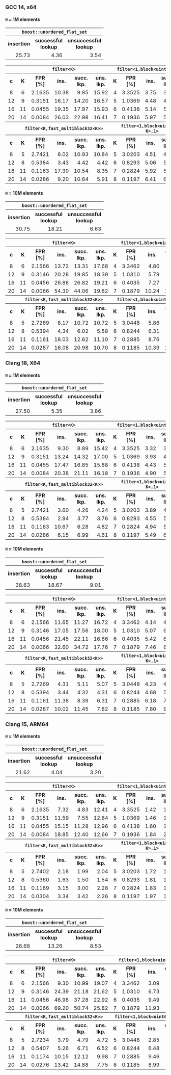 ### GCC 14, x64
<!--gcc-x64/comparison_table.cpp.txt-->
#### `N` = 1M elements
<table>
  <tr><th colspan="3"><code>boost::unordered_flat_set</code></tr>
  <tr>
    <th>insertion</th>
    <th>successful<br/>lookup</th>
    <th>unsuccessful<br/>lookup</th>
  </tr>
  <tr>
    <td align="right">25.73</td>
    <td align="right">4.36</td>
    <td align="right">3.54</td>
  </tr>
</table>
<table>
  <tr>
    <th></th>
    <th colspan="5"><code>filter&lt;K></code></th>
    <th colspan="5"><code>filter&lt;1,block&lt;uint64_t,K>></code></th>
    <th colspan="5"><code>filter&lt;1,multiblock&lt;uint64_t,K>></code></th>
  </tr>
  <tr>
    <th>c</th>
    <th>K</th>
    <th>FPR<br/>[%]</th>
    <th>ins.</th>
    <th>succ.<br/>lkp.</th>
    <th>uns.<br/>lkp.</th>
    <th>K</th>
    <th>FPR<br/>[%]</th>
    <th>ins.</th>
    <th>succ.<br/>lkp.</th>
    <th>uns.<br/>lkp.</th>
    <th>K</th>
    <th>FPR<br/>[%]</th>
    <th>ins.</th>
    <th>succ.<br/>lkp.</th>
    <th>uns.<br/>lkp.</th>
  </tr>
  <tr>
    <td align="center">8</td>
    <td align="center">6</td>
    <td align="right">2.1635</td>
    <td align="right">10.38</td>
    <td align="right">9.85</td>
    <td align="right">15.92</td>
    <td align="center">4</td>
    <td align="right">3.3525</td>
    <td align="right">3.75</td>
    <td align="right">3.91</td>
    <td align="right">4.01</td>
    <td align="center">5</td>
    <td align="right">2.4274</td>
    <td align="right">5.63</td>
    <td align="right">5.04</td>
    <td align="right">5.06</td>
  </tr>
  <tr>
    <td align="center">12</td>
    <td align="center">9</td>
    <td align="right">0.3151</td>
    <td align="right">16.17</td>
    <td align="right">14.20</td>
    <td align="right">16.57</td>
    <td align="center">5</td>
    <td align="right">1.0369</td>
    <td align="right">4.48</td>
    <td align="right">4.50</td>
    <td align="right">4.51</td>
    <td align="center">8</td>
    <td align="right">0.4244</td>
    <td align="right">6.57</td>
    <td align="right">7.72</td>
    <td align="right">7.73</td>
  </tr>
  <tr>
    <td align="center">16</td>
    <td align="center">11</td>
    <td align="right">0.0455</td>
    <td align="right">19.35</td>
    <td align="right">17.97</td>
    <td align="right">15.93</td>
    <td align="center">6</td>
    <td align="right">0.4138</td>
    <td align="right">5.14</td>
    <td align="right">5.06</td>
    <td align="right">5.18</td>
    <td align="center">11</td>
    <td align="right">0.0782</td>
    <td align="right">9.66</td>
    <td align="right">12.48</td>
    <td align="right">12.46</td>
  </tr>
  <tr>
    <td align="center">20</td>
    <td align="center">14</td>
    <td align="right">0.0084</td>
    <td align="right">26.03</td>
    <td align="right">22.98</td>
    <td align="right">16.41</td>
    <td align="center">7</td>
    <td align="right">0.1936</td>
    <td align="right">5.97</td>
    <td align="right">5.84</td>
    <td align="right">5.73</td>
    <td align="center">14</td>
    <td align="right">0.0163</td>
    <td align="right">11.75</td>
    <td align="right">14.93</td>
    <td align="right">14.95</td>
  </tr>
  <tr>
    <th></th>
    <th colspan="5"><code>filter&lt;K,fast_multiblock32&ltK>></code></th>
    <th colspan="5"><code>filter&lt;1,block&lt;uint64_t, K>,1></code></th>
    <th colspan="5"><code>filter&lt;1,multiblock&lt;uint64_t,K>,1></code></th>
  </tr>
  <tr>
    <th>c</th>
    <th>K</th>
    <th>FPR<br/>[%]</th>
    <th>ins.</th>
    <th>succ.<br/>lkp.</th>
    <th>uns.<br/>lkp.</th>
    <th>K</th>
    <th>FPR<br/>[%]</th>
    <th>ins.</th>
    <th>succ.<br/>lkp.</th>
    <th>uns.<br/>lkp.</th>
    <th>K</th>
    <th>FPR<br/>[%]</th>
    <th>ins.</th>
    <th>succ.<br/>lkp.</th>
    <th>uns.<br/>lkp.</th>
  </tr>
  <tr>
    <td align="center">8</td>
    <td align="center">5</td>
    <td align="right">2.7421</td>
    <td align="right">8.02</td>
    <td align="right">10.93</td>
    <td align="right">10.84</td>
    <td align="center">5</td>
    <td align="right">3.0203</td>
    <td align="right">4.51</td>
    <td align="right">4.70</td>
    <td align="right">4.69</td>
    <td align="center">5</td>
    <td align="right">2.3232</td>
    <td align="right">5.73</td>
    <td align="right">5.38</td>
    <td align="right">5.39</td>
  </tr>
  <tr>
    <td align="center">12</td>
    <td align="center">8</td>
    <td align="right">0.5384</td>
    <td align="right">3.43</td>
    <td align="right">4.42</td>
    <td align="right">4.42</td>
    <td align="center">6</td>
    <td align="right">0.8293</td>
    <td align="right">5.06</td>
    <td align="right">5.18</td>
    <td align="right">5.11</td>
    <td align="center">8</td>
    <td align="right">0.3758</td>
    <td align="right">12.23</td>
    <td align="right">8.52</td>
    <td align="right">8.51</td>
  </tr>
  <tr>
    <td align="center">16</td>
    <td align="center">11</td>
    <td align="right">0.1163</td>
    <td align="right">17.30</td>
    <td align="right">10.54</td>
    <td align="right">8.35</td>
    <td align="center">7</td>
    <td align="right">0.2824</td>
    <td align="right">5.92</td>
    <td align="right">5.93</td>
    <td align="right">5.93</td>
    <td align="center">11</td>
    <td align="right">0.0581</td>
    <td align="right">10.76</td>
    <td align="right">11.23</td>
    <td align="right">11.23</td>
  </tr>
  <tr>
    <td align="center">20</td>
    <td align="center">14</td>
    <td align="right">0.0286</td>
    <td align="right">9.20</td>
    <td align="right">10.64</td>
    <td align="right">5.91</td>
    <td align="center">8</td>
    <td align="right">0.1197</td>
    <td align="right">6.41</td>
    <td align="right">6.37</td>
    <td align="right">6.38</td>
    <td align="center">14</td>
    <td align="right">0.0131</td>
    <td align="right">12.97</td>
    <td align="right">14.18</td>
    <td align="right">14.15</td>
  </tr>
</table>

#### `N` = 10M elements
<table>
  <tr><th colspan="3"><code>boost::unordered_flat_set</code></tr>
  <tr>
    <th>insertion</th>
    <th>successful<br/>lookup</th>
    <th>unsuccessful<br/>lookup</th>
  </tr>
  <tr>
    <td align="right">30.75</td>
    <td align="right">18.21</td>
    <td align="right">6.63</td>
  </tr>
</table>
<table>
  <tr>
    <th></th>
    <th colspan="5"><code>filter&lt;K></code></th>
    <th colspan="5"><code>filter&lt;1,block&lt;uint64_t,K>></code></th>
    <th colspan="5"><code>filter&lt;1,multiblock&lt;uint64_t,K>></code></th>
  </tr>
  <tr>
    <th>c</th>
    <th>K</th>
    <th>FPR<br/>[%]</th>
    <th>ins.</th>
    <th>succ.<br/>lkp.</th>
    <th>uns.<br/>lkp.</th>
    <th>K</th>
    <th>FPR<br/>[%]</th>
    <th>ins.</th>
    <th>succ.<br/>lkp.</th>
    <th>uns.<br/>lkp.</th>
    <th>K</th>
    <th>FPR<br/>[%]</th>
    <th>ins.</th>
    <th>succ.<br/>lkp.</th>
    <th>uns.<br/>lkp.</th>
  </tr>
  <tr>
    <td align="center">8</td>
    <td align="center">6</td>
    <td align="right">2.1566</td>
    <td align="right">13.72</td>
    <td align="right">13.31</td>
    <td align="right">17.68</td>
    <td align="center">4</td>
    <td align="right">3.3462</td>
    <td align="right">4.80</td>
    <td align="right">4.97</td>
    <td align="right">5.07</td>
    <td align="center">5</td>
    <td align="right">2.4515</td>
    <td align="right">7.15</td>
    <td align="right">6.89</td>
    <td align="right">6.94</td>
  </tr>
  <tr>
    <td align="center">12</td>
    <td align="center">9</td>
    <td align="right">0.3146</td>
    <td align="right">20.28</td>
    <td align="right">19.85</td>
    <td align="right">18.39</td>
    <td align="center">5</td>
    <td align="right">1.0310</td>
    <td align="right">5.79</td>
    <td align="right">6.66</td>
    <td align="right">5.81</td>
    <td align="center">8</td>
    <td align="right">0.4244</td>
    <td align="right">8.13</td>
    <td align="right">10.09</td>
    <td align="right">10.17</td>
  </tr>
  <tr>
    <td align="center">16</td>
    <td align="center">11</td>
    <td align="right">0.0456</td>
    <td align="right">26.88</td>
    <td align="right">26.82</td>
    <td align="right">19.21</td>
    <td align="center">6</td>
    <td align="right">0.4035</td>
    <td align="right">7.27</td>
    <td align="right">9.01</td>
    <td align="right">7.05</td>
    <td align="center">11</td>
    <td align="right">0.0776</td>
    <td align="right">12.52</td>
    <td align="right">17.23</td>
    <td align="right">18.14</td>
  </tr>
  <tr>
    <td align="center">20</td>
    <td align="center">14</td>
    <td align="right">0.0066</td>
    <td align="right">54.30</td>
    <td align="right">44.06</td>
    <td align="right">19.82</td>
    <td align="center">7</td>
    <td align="right">0.1879</td>
    <td align="right">10.24</td>
    <td align="right">10.84</td>
    <td align="right">10.59</td>
    <td align="center">14</td>
    <td align="right">0.0153</td>
    <td align="right">18.50</td>
    <td align="right">21.78</td>
    <td align="right">22.60</td>
  </tr>
  <tr>
    <th></th>
    <th colspan="5"><code>filter&lt;K,fast_multiblock32&ltK>></code></th>
    <th colspan="5"><code>filter&lt;1,block&lt;uint64_t, K>,1></code></th>
    <th colspan="5"><code>filter&lt;1,multiblock&lt;uint64_t,K>,1></code></th>
  </tr>
  <tr>
    <th>c</th>
    <th>K</th>
    <th>FPR<br/>[%]</th>
    <th>ins.</th>
    <th>succ.<br/>lkp.</th>
    <th>uns.<br/>lkp.</th>
    <th>K</th>
    <th>FPR<br/>[%]</th>
    <th>ins.</th>
    <th>succ.<br/>lkp.</th>
    <th>uns.<br/>lkp.</th>
    <th>K</th>
    <th>FPR<br/>[%]</th>
    <th>ins.</th>
    <th>succ.<br/>lkp.</th>
    <th>uns.<br/>lkp.</th>
  </tr>
  <tr>
    <td align="center">8</td>
    <td align="center">5</td>
    <td align="right">2.7269</td>
    <td align="right">8.17</td>
    <td align="right">10.72</td>
    <td align="right">10.72</td>
    <td align="center">5</td>
    <td align="right">3.0448</td>
    <td align="right">5.86</td>
    <td align="right">5.98</td>
    <td align="right">5.98</td>
    <td align="center">5</td>
    <td align="right">2.3208</td>
    <td align="right">7.62</td>
    <td align="right">6.75</td>
    <td align="right">6.71</td>
  </tr>
  <tr>
    <td align="center">12</td>
    <td align="center">8</td>
    <td align="right">0.5394</td>
    <td align="right">4.34</td>
    <td align="right">6.02</td>
    <td align="right">5.58</td>
    <td align="center">6</td>
    <td align="right">0.8244</td>
    <td align="right">6.31</td>
    <td align="right">6.22</td>
    <td align="right">6.25</td>
    <td align="center">8</td>
    <td align="right">0.3758</td>
    <td align="right">12.68</td>
    <td align="right">13.81</td>
    <td align="right">9.67</td>
  </tr>
  <tr>
    <td align="center">16</td>
    <td align="center">11</td>
    <td align="right">0.1161</td>
    <td align="right">18.03</td>
    <td align="right">12.62</td>
    <td align="right">11.10</td>
    <td align="center">7</td>
    <td align="right">0.2885</td>
    <td align="right">8.76</td>
    <td align="right">7.72</td>
    <td align="right">7.84</td>
    <td align="center">11</td>
    <td align="right">0.0641</td>
    <td align="right">12.59</td>
    <td align="right">13.11</td>
    <td align="right">13.32</td>
  </tr>
  <tr>
    <td align="center">20</td>
    <td align="center">14</td>
    <td align="right">0.0287</td>
    <td align="right">16.08</td>
    <td align="right">20.98</td>
    <td align="right">10.70</td>
    <td align="center">8</td>
    <td align="right">0.1185</td>
    <td align="right">10.39</td>
    <td align="right">10.13</td>
    <td align="right">10.74</td>
    <td align="center">14</td>
    <td align="right">0.0120</td>
    <td align="right">18.48</td>
    <td align="right">26.17</td>
    <td align="right">22.05</td>
  </tr>
</table>

<!--gcc-x64/comparison_table.cpp.txt-->

### Clang 18, X64
<!--clang-x64/comparison_table.cpp.txt-->
#### `N` = 1M elements
<table>
  <tr><th colspan="3"><code>boost::unordered_flat_set</code></tr>
  <tr>
    <th>insertion</th>
    <th>successful<br/>lookup</th>
    <th>unsuccessful<br/>lookup</th>
  </tr>
  <tr>
    <td align="right">27.50</td>
    <td align="right">5.35</td>
    <td align="right">3.86</td>
  </tr>
</table>
<table>
  <tr>
    <th></th>
    <th colspan="5"><code>filter&lt;K></code></th>
    <th colspan="5"><code>filter&lt;1,block&lt;uint64_t,K>></code></th>
    <th colspan="5"><code>filter&lt;1,multiblock&lt;uint64_t,K>></code></th>
  </tr>
  <tr>
    <th>c</th>
    <th>K</th>
    <th>FPR<br/>[%]</th>
    <th>ins.</th>
    <th>succ.<br/>lkp.</th>
    <th>uns.<br/>lkp.</th>
    <th>K</th>
    <th>FPR<br/>[%]</th>
    <th>ins.</th>
    <th>succ.<br/>lkp.</th>
    <th>uns.<br/>lkp.</th>
    <th>K</th>
    <th>FPR<br/>[%]</th>
    <th>ins.</th>
    <th>succ.<br/>lkp.</th>
    <th>uns.<br/>lkp.</th>
  </tr>
  <tr>
    <td align="center">8</td>
    <td align="center">6</td>
    <td align="right">2.1635</td>
    <td align="right">9.30</td>
    <td align="right">8.89</td>
    <td align="right">15.42</td>
    <td align="center">4</td>
    <td align="right">3.3525</td>
    <td align="right">3.32</td>
    <td align="right">3.94</td>
    <td align="right">4.09</td>
    <td align="center">5</td>
    <td align="right">2.4274</td>
    <td align="right">5.84</td>
    <td align="right">6.03</td>
    <td align="right">6.26</td>
  </tr>
  <tr>
    <td align="center">12</td>
    <td align="center">9</td>
    <td align="right">0.3151</td>
    <td align="right">13.24</td>
    <td align="right">14.32</td>
    <td align="right">17.00</td>
    <td align="center">5</td>
    <td align="right">1.0369</td>
    <td align="right">3.93</td>
    <td align="right">4.57</td>
    <td align="right">4.59</td>
    <td align="center">8</td>
    <td align="right">0.4244</td>
    <td align="right">8.91</td>
    <td align="right">9.23</td>
    <td align="right">9.23</td>
  </tr>
  <tr>
    <td align="center">16</td>
    <td align="center">11</td>
    <td align="right">0.0455</td>
    <td align="right">17.47</td>
    <td align="right">16.85</td>
    <td align="right">15.88</td>
    <td align="center">6</td>
    <td align="right">0.4138</td>
    <td align="right">4.43</td>
    <td align="right">5.13</td>
    <td align="right">5.11</td>
    <td align="center">11</td>
    <td align="right">0.0782</td>
    <td align="right">10.68</td>
    <td align="right">13.46</td>
    <td align="right">13.45</td>
  </tr>
  <tr>
    <td align="center">20</td>
    <td align="center">14</td>
    <td align="right">0.0084</td>
    <td align="right">20.38</td>
    <td align="right">21.11</td>
    <td align="right">16.18</td>
    <td align="center">7</td>
    <td align="right">0.1936</td>
    <td align="right">4.90</td>
    <td align="right">5.78</td>
    <td align="right">5.93</td>
    <td align="center">14</td>
    <td align="right">0.0163</td>
    <td align="right">14.59</td>
    <td align="right">14.08</td>
    <td align="right">14.11</td>
  </tr>
  <tr>
    <th></th>
    <th colspan="5"><code>filter&lt;K,fast_multiblock32&ltK>></code></th>
    <th colspan="5"><code>filter&lt;1,block&lt;uint64_t, K>,1></code></th>
    <th colspan="5"><code>filter&lt;1,multiblock&lt;uint64_t,K>,1></code></th>
  </tr>
  <tr>
    <th>c</th>
    <th>K</th>
    <th>FPR<br/>[%]</th>
    <th>ins.</th>
    <th>succ.<br/>lkp.</th>
    <th>uns.<br/>lkp.</th>
    <th>K</th>
    <th>FPR<br/>[%]</th>
    <th>ins.</th>
    <th>succ.<br/>lkp.</th>
    <th>uns.<br/>lkp.</th>
    <th>K</th>
    <th>FPR<br/>[%]</th>
    <th>ins.</th>
    <th>succ.<br/>lkp.</th>
    <th>uns.<br/>lkp.</th>
  </tr>
  <tr>
    <td align="center">8</td>
    <td align="center">5</td>
    <td align="right">2.7421</td>
    <td align="right">3.60</td>
    <td align="right">4.26</td>
    <td align="right">4.24</td>
    <td align="center">5</td>
    <td align="right">3.0203</td>
    <td align="right">3.89</td>
    <td align="right">4.62</td>
    <td align="right">4.64</td>
    <td align="center">5</td>
    <td align="right">2.3232</td>
    <td align="right">5.12</td>
    <td align="right">5.90</td>
    <td align="right">5.94</td>
  </tr>
  <tr>
    <td align="center">12</td>
    <td align="center">8</td>
    <td align="right">0.5384</td>
    <td align="right">2.94</td>
    <td align="right">3.77</td>
    <td align="right">3.76</td>
    <td align="center">6</td>
    <td align="right">0.8293</td>
    <td align="right">4.55</td>
    <td align="right">5.52</td>
    <td align="right">5.46</td>
    <td align="center">8</td>
    <td align="right">0.3758</td>
    <td align="right">7.76</td>
    <td align="right">9.64</td>
    <td align="right">9.39</td>
  </tr>
  <tr>
    <td align="center">16</td>
    <td align="center">11</td>
    <td align="right">0.1163</td>
    <td align="right">10.67</td>
    <td align="right">6.28</td>
    <td align="right">4.82</td>
    <td align="center">7</td>
    <td align="right">0.2824</td>
    <td align="right">4.94</td>
    <td align="right">5.99</td>
    <td align="right">6.01</td>
    <td align="center">11</td>
    <td align="right">0.0581</td>
    <td align="right">11.07</td>
    <td align="right">14.09</td>
    <td align="right">12.88</td>
  </tr>
  <tr>
    <td align="center">20</td>
    <td align="center">14</td>
    <td align="right">0.0286</td>
    <td align="right">6.15</td>
    <td align="right">6.99</td>
    <td align="right">4.61</td>
    <td align="center">8</td>
    <td align="right">0.1197</td>
    <td align="right">5.49</td>
    <td align="right">6.49</td>
    <td align="right">6.50</td>
    <td align="center">14</td>
    <td align="right">0.0131</td>
    <td align="right">15.13</td>
    <td align="right">15.36</td>
    <td align="right">15.39</td>
  </tr>
</table>

#### `N` = 10M elements
<table>
  <tr><th colspan="3"><code>boost::unordered_flat_set</code></tr>
  <tr>
    <th>insertion</th>
    <th>successful<br/>lookup</th>
    <th>unsuccessful<br/>lookup</th>
  </tr>
  <tr>
    <td align="right">38.63</td>
    <td align="right">18.67</td>
    <td align="right">9.01</td>
  </tr>
</table>
<table>
  <tr>
    <th></th>
    <th colspan="5"><code>filter&lt;K></code></th>
    <th colspan="5"><code>filter&lt;1,block&lt;uint64_t,K>></code></th>
    <th colspan="5"><code>filter&lt;1,multiblock&lt;uint64_t,K>></code></th>
  </tr>
  <tr>
    <th>c</th>
    <th>K</th>
    <th>FPR<br/>[%]</th>
    <th>ins.</th>
    <th>succ.<br/>lkp.</th>
    <th>uns.<br/>lkp.</th>
    <th>K</th>
    <th>FPR<br/>[%]</th>
    <th>ins.</th>
    <th>succ.<br/>lkp.</th>
    <th>uns.<br/>lkp.</th>
    <th>K</th>
    <th>FPR<br/>[%]</th>
    <th>ins.</th>
    <th>succ.<br/>lkp.</th>
    <th>uns.<br/>lkp.</th>
  </tr>
  <tr>
    <td align="center">8</td>
    <td align="center">6</td>
    <td align="right">2.1566</td>
    <td align="right">11.65</td>
    <td align="right">11.27</td>
    <td align="right">16.72</td>
    <td align="center">4</td>
    <td align="right">3.3462</td>
    <td align="right">4.14</td>
    <td align="right">4.80</td>
    <td align="right">4.78</td>
    <td align="center">5</td>
    <td align="right">2.4515</td>
    <td align="right">7.16</td>
    <td align="right">7.41</td>
    <td align="right">7.72</td>
  </tr>
  <tr>
    <td align="center">12</td>
    <td align="center">9</td>
    <td align="right">0.3146</td>
    <td align="right">17.05</td>
    <td align="right">17.56</td>
    <td align="right">18.00</td>
    <td align="center">5</td>
    <td align="right">1.0310</td>
    <td align="right">5.07</td>
    <td align="right">6.39</td>
    <td align="right">6.89</td>
    <td align="center">8</td>
    <td align="right">0.4244</td>
    <td align="right">12.14</td>
    <td align="right">11.06</td>
    <td align="right">10.52</td>
  </tr>
  <tr>
    <td align="center">16</td>
    <td align="center">11</td>
    <td align="right">0.0456</td>
    <td align="right">21.45</td>
    <td align="right">22.11</td>
    <td align="right">16.66</td>
    <td align="center">6</td>
    <td align="right">0.4035</td>
    <td align="right">5.42</td>
    <td align="right">6.16</td>
    <td align="right">6.14</td>
    <td align="center">11</td>
    <td align="right">0.0776</td>
    <td align="right">12.66</td>
    <td align="right">15.28</td>
    <td align="right">15.29</td>
  </tr>
  <tr>
    <td align="center">20</td>
    <td align="center">14</td>
    <td align="right">0.0066</td>
    <td align="right">32.60</td>
    <td align="right">34.72</td>
    <td align="right">17.76</td>
    <td align="center">7</td>
    <td align="right">0.1879</td>
    <td align="right">7.46</td>
    <td align="right">8.71</td>
    <td align="right">8.63</td>
    <td align="center">14</td>
    <td align="right">0.0153</td>
    <td align="right">17.56</td>
    <td align="right">17.42</td>
    <td align="right">17.24</td>
  </tr>
  <tr>
    <th></th>
    <th colspan="5"><code>filter&lt;K,fast_multiblock32&ltK>></code></th>
    <th colspan="5"><code>filter&lt;1,block&lt;uint64_t, K>,1></code></th>
    <th colspan="5"><code>filter&lt;1,multiblock&lt;uint64_t,K>,1></code></th>
  </tr>
  <tr>
    <th>c</th>
    <th>K</th>
    <th>FPR<br/>[%]</th>
    <th>ins.</th>
    <th>succ.<br/>lkp.</th>
    <th>uns.<br/>lkp.</th>
    <th>K</th>
    <th>FPR<br/>[%]</th>
    <th>ins.</th>
    <th>succ.<br/>lkp.</th>
    <th>uns.<br/>lkp.</th>
    <th>K</th>
    <th>FPR<br/>[%]</th>
    <th>ins.</th>
    <th>succ.<br/>lkp.</th>
    <th>uns.<br/>lkp.</th>
  </tr>
  <tr>
    <td align="center">8</td>
    <td align="center">5</td>
    <td align="right">2.7269</td>
    <td align="right">4.31</td>
    <td align="right">5.11</td>
    <td align="right">5.07</td>
    <td align="center">5</td>
    <td align="right">3.0448</td>
    <td align="right">4.23</td>
    <td align="right">4.92</td>
    <td align="right">4.93</td>
    <td align="center">5</td>
    <td align="right">2.3208</td>
    <td align="right">6.07</td>
    <td align="right">7.16</td>
    <td align="right">7.17</td>
  </tr>
  <tr>
    <td align="center">12</td>
    <td align="center">8</td>
    <td align="right">0.5394</td>
    <td align="right">3.44</td>
    <td align="right">4.32</td>
    <td align="right">4.31</td>
    <td align="center">6</td>
    <td align="right">0.8244</td>
    <td align="right">4.68</td>
    <td align="right">5.40</td>
    <td align="right">5.19</td>
    <td align="center">8</td>
    <td align="right">0.3758</td>
    <td align="right">8.56</td>
    <td align="right">10.80</td>
    <td align="right">10.72</td>
  </tr>
  <tr>
    <td align="center">16</td>
    <td align="center">11</td>
    <td align="right">0.1161</td>
    <td align="right">11.38</td>
    <td align="right">8.39</td>
    <td align="right">6.31</td>
    <td align="center">7</td>
    <td align="right">0.2885</td>
    <td align="right">6.18</td>
    <td align="right">7.18</td>
    <td align="right">7.17</td>
    <td align="center">11</td>
    <td align="right">0.0641</td>
    <td align="right">12.87</td>
    <td align="right">16.42</td>
    <td align="right">14.83</td>
  </tr>
  <tr>
    <td align="center">20</td>
    <td align="center">14</td>
    <td align="right">0.0287</td>
    <td align="right">10.02</td>
    <td align="right">11.45</td>
    <td align="right">7.82</td>
    <td align="center">8</td>
    <td align="right">0.1185</td>
    <td align="right">7.80</td>
    <td align="right">9.34</td>
    <td align="right">8.91</td>
    <td align="center">14</td>
    <td align="right">0.0120</td>
    <td align="right">23.08</td>
    <td align="right">19.99</td>
    <td align="right">21.38</td>
  </tr>
</table>

<!--clang-x64/comparison_table.cpp.txt-->

### Clang 15, ARM64
<!--clang-arm64/comparison_table.cpp.txt-->
#### `N` = 1M elements
<table>
  <tr><th colspan="3"><code>boost::unordered_flat_set</code></tr>
  <tr>
    <th>insertion</th>
    <th>successful<br/>lookup</th>
    <th>unsuccessful<br/>lookup</th>
  </tr>
  <tr>
    <td align="right">21.62</td>
    <td align="right">4.04</td>
    <td align="right">3.20</td>
  </tr>
</table>
<table>
  <tr>
    <th></th>
    <th colspan="5"><code>filter&lt;K></code></th>
    <th colspan="5"><code>filter&lt;1,block&lt;uint64_t,K>></code></th>
    <th colspan="5"><code>filter&lt;1,multiblock&lt;uint64_t,K>></code></th>
  </tr>
  <tr>
    <th>c</th>
    <th>K</th>
    <th>FPR<br/>[%]</th>
    <th>ins.</th>
    <th>succ.<br/>lkp.</th>
    <th>uns.<br/>lkp.</th>
    <th>K</th>
    <th>FPR<br/>[%]</th>
    <th>ins.</th>
    <th>succ.<br/>lkp.</th>
    <th>uns.<br/>lkp.</th>
    <th>K</th>
    <th>FPR<br/>[%]</th>
    <th>ins.</th>
    <th>succ.<br/>lkp.</th>
    <th>uns.<br/>lkp.</th>
  </tr>
  <tr>
    <td align="center">8</td>
    <td align="center">6</td>
    <td align="right">2.1635</td>
    <td align="right">7.32</td>
    <td align="right">4.83</td>
    <td align="right">12.41</td>
    <td align="center">4</td>
    <td align="right">3.3525</td>
    <td align="right">1.42</td>
    <td align="right">1.30</td>
    <td align="right">1.30</td>
    <td align="center">5</td>
    <td align="right">2.4274</td>
    <td align="right">2.38</td>
    <td align="right">1.94</td>
    <td align="right">1.97</td>
  </tr>
  <tr>
    <td align="center">12</td>
    <td align="center">9</td>
    <td align="right">0.3151</td>
    <td align="right">11.59</td>
    <td align="right">7.55</td>
    <td align="right">12.84</td>
    <td align="center">5</td>
    <td align="right">1.0369</td>
    <td align="right">1.46</td>
    <td align="right">1.44</td>
    <td align="right">1.45</td>
    <td align="center">8</td>
    <td align="right">0.4244</td>
    <td align="right">2.47</td>
    <td align="right">2.44</td>
    <td align="right">2.42</td>
  </tr>
  <tr>
    <td align="center">16</td>
    <td align="center">11</td>
    <td align="right">0.0455</td>
    <td align="right">15.15</td>
    <td align="right">11.28</td>
    <td align="right">12.96</td>
    <td align="center">6</td>
    <td align="right">0.4138</td>
    <td align="right">1.60</td>
    <td align="right">1.71</td>
    <td align="right">1.60</td>
    <td align="center">11</td>
    <td align="right">0.0782</td>
    <td align="right">5.59</td>
    <td align="right">3.20</td>
    <td align="right">3.03</td>
  </tr>
  <tr>
    <td align="center">20</td>
    <td align="center">14</td>
    <td align="right">0.0084</td>
    <td align="right">18.85</td>
    <td align="right">12.40</td>
    <td align="right">12.66</td>
    <td align="center">7</td>
    <td align="right">0.1936</td>
    <td align="right">1.84</td>
    <td align="right">2.66</td>
    <td align="right">2.54</td>
    <td align="center">14</td>
    <td align="right">0.0163</td>
    <td align="right">5.14</td>
    <td align="right">4.13</td>
    <td align="right">3.64</td>
  </tr>
  <tr>
    <th></th>
    <th colspan="5"><code>filter&lt;K,fast_multiblock32&ltK>></code></th>
    <th colspan="5"><code>filter&lt;1,block&lt;uint64_t, K>,1></code></th>
    <th colspan="5"><code>filter&lt;1,multiblock&lt;uint64_t,K>,1></code></th>
  </tr>
  <tr>
    <th>c</th>
    <th>K</th>
    <th>FPR<br/>[%]</th>
    <th>ins.</th>
    <th>succ.<br/>lkp.</th>
    <th>uns.<br/>lkp.</th>
    <th>K</th>
    <th>FPR<br/>[%]</th>
    <th>ins.</th>
    <th>succ.<br/>lkp.</th>
    <th>uns.<br/>lkp.</th>
    <th>K</th>
    <th>FPR<br/>[%]</th>
    <th>ins.</th>
    <th>succ.<br/>lkp.</th>
    <th>uns.<br/>lkp.</th>
  </tr>
  <tr>
    <td align="center">8</td>
    <td align="center">5</td>
    <td align="right">2.7402</td>
    <td align="right">2.18</td>
    <td align="right">1.99</td>
    <td align="right">2.04</td>
    <td align="center">5</td>
    <td align="right">3.0203</td>
    <td align="right">1.72</td>
    <td align="right">1.37</td>
    <td align="right">1.32</td>
    <td align="center">5</td>
    <td align="right">2.3232</td>
    <td align="right">2.47</td>
    <td align="right">1.91</td>
    <td align="right">1.90</td>
  </tr>
  <tr>
    <td align="center">12</td>
    <td align="center">8</td>
    <td align="right">0.5360</td>
    <td align="right">1.63</td>
    <td align="right">1.50</td>
    <td align="right">1.54</td>
    <td align="center">6</td>
    <td align="right">0.8293</td>
    <td align="right">1.81</td>
    <td align="right">1.56</td>
    <td align="right">1.55</td>
    <td align="center">8</td>
    <td align="right">0.3758</td>
    <td align="right">3.07</td>
    <td align="right">2.43</td>
    <td align="right">2.37</td>
  </tr>
  <tr>
    <td align="center">16</td>
    <td align="center">11</td>
    <td align="right">0.1169</td>
    <td align="right">3.15</td>
    <td align="right">3.00</td>
    <td align="right">2.28</td>
    <td align="center">7</td>
    <td align="right">0.2824</td>
    <td align="right">1.83</td>
    <td align="right">1.70</td>
    <td align="right">1.74</td>
    <td align="center">11</td>
    <td align="right">0.0581</td>
    <td align="right">4.54</td>
    <td align="right">3.28</td>
    <td align="right">3.23</td>
  </tr>
  <tr>
    <td align="center">20</td>
    <td align="center">14</td>
    <td align="right">0.0304</td>
    <td align="right">3.34</td>
    <td align="right">3.42</td>
    <td align="right">2.26</td>
    <td align="center">8</td>
    <td align="right">0.1197</td>
    <td align="right">1.97</td>
    <td align="right">1.76</td>
    <td align="right">1.77</td>
    <td align="center">14</td>
    <td align="right">0.0131</td>
    <td align="right">5.24</td>
    <td align="right">4.22</td>
    <td align="right">4.31</td>
  </tr>
</table>

#### `N` = 10M elements
<table>
  <tr><th colspan="3"><code>boost::unordered_flat_set</code></tr>
  <tr>
    <th>insertion</th>
    <th>successful<br/>lookup</th>
    <th>unsuccessful<br/>lookup</th>
  </tr>
  <tr>
    <td align="right">28.68</td>
    <td align="right">13.26</td>
    <td align="right">8.53</td>
  </tr>
</table>
<table>
  <tr>
    <th></th>
    <th colspan="5"><code>filter&lt;K></code></th>
    <th colspan="5"><code>filter&lt;1,block&lt;uint64_t,K>></code></th>
    <th colspan="5"><code>filter&lt;1,multiblock&lt;uint64_t,K>></code></th>
  </tr>
  <tr>
    <th>c</th>
    <th>K</th>
    <th>FPR<br/>[%]</th>
    <th>ins.</th>
    <th>succ.<br/>lkp.</th>
    <th>uns.<br/>lkp.</th>
    <th>K</th>
    <th>FPR<br/>[%]</th>
    <th>ins.</th>
    <th>succ.<br/>lkp.</th>
    <th>uns.<br/>lkp.</th>
    <th>K</th>
    <th>FPR<br/>[%]</th>
    <th>ins.</th>
    <th>succ.<br/>lkp.</th>
    <th>uns.<br/>lkp.</th>
  </tr>
  <tr>
    <td align="center">8</td>
    <td align="center">6</td>
    <td align="right">2.1566</td>
    <td align="right">9.30</td>
    <td align="right">10.99</td>
    <td align="right">19.07</td>
    <td align="center">4</td>
    <td align="right">3.3462</td>
    <td align="right">3.09</td>
    <td align="right">3.20</td>
    <td align="right">3.82</td>
    <td align="center">5</td>
    <td align="right">2.4515</td>
    <td align="right">3.80</td>
    <td align="right">4.31</td>
    <td align="right">3.74</td>
  </tr>
  <tr>
    <td align="center">12</td>
    <td align="center">9</td>
    <td align="right">0.3146</td>
    <td align="right">24.39</td>
    <td align="right">21.18</td>
    <td align="right">21.62</td>
    <td align="center">5</td>
    <td align="right">1.0310</td>
    <td align="right">6.73</td>
    <td align="right">5.21</td>
    <td align="right">7.00</td>
    <td align="center">8</td>
    <td align="right">0.4244</td>
    <td align="right">7.51</td>
    <td align="right">8.19</td>
    <td align="right">8.80</td>
  </tr>
  <tr>
    <td align="center">16</td>
    <td align="center">11</td>
    <td align="right">0.0456</td>
    <td align="right">46.98</td>
    <td align="right">37.28</td>
    <td align="right">22.92</td>
    <td align="center">6</td>
    <td align="right">0.4035</td>
    <td align="right">9.49</td>
    <td align="right">8.18</td>
    <td align="right">8.20</td>
    <td align="center">11</td>
    <td align="right">0.0776</td>
    <td align="right">16.57</td>
    <td align="right">12.90</td>
    <td align="right">12.86</td>
  </tr>
  <tr>
    <td align="center">20</td>
    <td align="center">14</td>
    <td align="right">0.0066</td>
    <td align="right">69.20</td>
    <td align="right">50.74</td>
    <td align="right">25.82</td>
    <td align="center">7</td>
    <td align="right">0.1879</td>
    <td align="right">11.93</td>
    <td align="right">9.49</td>
    <td align="right">8.72</td>
    <td align="center">14</td>
    <td align="right">0.0153</td>
    <td align="right">19.88</td>
    <td align="right">18.25</td>
    <td align="right">17.71</td>
  </tr>
  <tr>
    <th></th>
    <th colspan="5"><code>filter&lt;K,fast_multiblock32&ltK>></code></th>
    <th colspan="5"><code>filter&lt;1,block&lt;uint64_t, K>,1></code></th>
    <th colspan="5"><code>filter&lt;1,multiblock&lt;uint64_t,K>,1></code></th>
  </tr>
  <tr>
    <th>c</th>
    <th>K</th>
    <th>FPR<br/>[%]</th>
    <th>ins.</th>
    <th>succ.<br/>lkp.</th>
    <th>uns.<br/>lkp.</th>
    <th>K</th>
    <th>FPR<br/>[%]</th>
    <th>ins.</th>
    <th>succ.<br/>lkp.</th>
    <th>uns.<br/>lkp.</th>
    <th>K</th>
    <th>FPR<br/>[%]</th>
    <th>ins.</th>
    <th>succ.<br/>lkp.</th>
    <th>uns.<br/>lkp.</th>
  </tr>
  <tr>
    <td align="center">8</td>
    <td align="center">5</td>
    <td align="right">2.7234</td>
    <td align="right">3.79</td>
    <td align="right">4.79</td>
    <td align="right">4.72</td>
    <td align="center">5</td>
    <td align="right">3.0448</td>
    <td align="right">2.85</td>
    <td align="right">2.97</td>
    <td align="right">2.04</td>
    <td align="center">5</td>
    <td align="right">2.3208</td>
    <td align="right">3.31</td>
    <td align="right">4.68</td>
    <td align="right">4.53</td>
  </tr>
  <tr>
    <td align="center">12</td>
    <td align="center">8</td>
    <td align="right">0.5407</td>
    <td align="right">5.26</td>
    <td align="right">6.71</td>
    <td align="right">6.52</td>
    <td align="center">6</td>
    <td align="right">0.8244</td>
    <td align="right">6.48</td>
    <td align="right">5.45</td>
    <td align="right">6.06</td>
    <td align="center">8</td>
    <td align="right">0.3758</td>
    <td align="right">7.75</td>
    <td align="right">7.96</td>
    <td align="right">7.19</td>
  </tr>
  <tr>
    <td align="center">16</td>
    <td align="center">11</td>
    <td align="right">0.1174</td>
    <td align="right">10.15</td>
    <td align="right">12.12</td>
    <td align="right">9.98</td>
    <td align="center">7</td>
    <td align="right">0.2885</td>
    <td align="right">9.46</td>
    <td align="right">7.41</td>
    <td align="right">8.69</td>
    <td align="center">11</td>
    <td align="right">0.0641</td>
    <td align="right">15.63</td>
    <td align="right">13.49</td>
    <td align="right">14.38</td>
  </tr>
  <tr>
    <td align="center">20</td>
    <td align="center">14</td>
    <td align="right">0.0276</td>
    <td align="right">13.42</td>
    <td align="right">14.88</td>
    <td align="right">7.75</td>
    <td align="center">8</td>
    <td align="right">0.1185</td>
    <td align="right">8.99</td>
    <td align="right">6.37</td>
    <td align="right">8.72</td>
    <td align="center">14</td>
    <td align="right">0.0120</td>
    <td align="right">21.47</td>
    <td align="right">19.07</td>
    <td align="right">18.25</td>
  </tr>
</table>

<!--clang-arm64/comparison_table.cpp.txt-->
